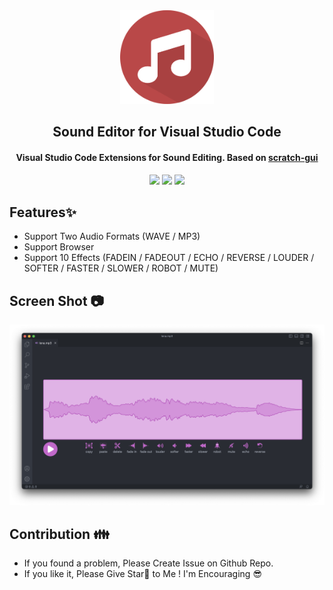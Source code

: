 <div align="center">
   <img src="https://raw.githubusercontent.com/chocolate-pie/sound-editor-vscode/main/images/logo.png" width="150" height="150"/>
   <h2>Sound Editor for Visual Studio Code</h2>
   <h4>Visual Studio Code Extensions for Sound Editing. Based on <a href="https://github.com/llk/scratch-gui">scratch-gui</a></h4>
   <img src="https://img.shields.io/github/repo-size/chocolate-pie/sound-editor-vscode?style=for-the-badge" />
   <img src="https://img.shields.io/github/license/chocolate-pie/sound-editor-vscode?style=for-the-badge" />
   <img src="https://shields.io/visual-studio-marketplace/i/chocolate-pie.sound-editor?style=for-the-badge" />
</div>

## Features✨

- Support Two Audio Formats (WAVE / MP3)
- Support Browser
- Support 10 Effects (FADEIN / FADEOUT / ECHO / REVERSE / LOUDER / SOFTER / FASTER / SLOWER / ROBOT / MUTE)

## Screen Shot 📷

![Sound Editor Screen Shot](https://raw.githubusercontent.com/chocolate-pie/sound-editor-vscode/main/images/image01.png)

## Contribution 👪

- If you found a problem, Please Create Issue on Github Repo.
- If you like it, Please Give Star🎇 to Me ! I'm Encouraging 😎
